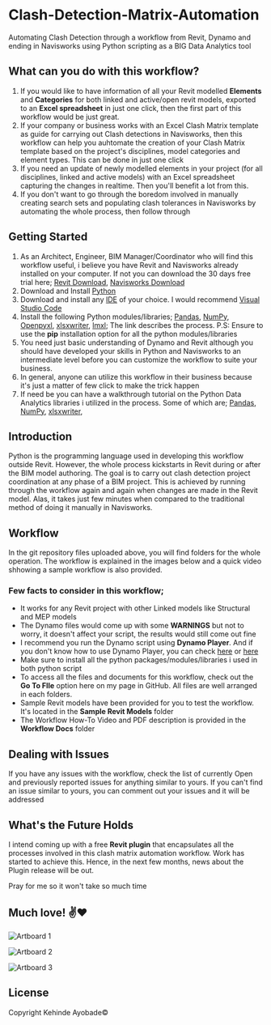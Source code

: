 # Clash-Detection-Matrix-Automation
Automating Clash Detection through a workflow from Revit, Dynamo and ending in Navisworks using Python scripting as a BIG Data Analytics tool

## What can you do with this workflow?
1. If you would like to have information of all your Revit modelled **Elements** and **Categories** for both linked and active/open revit models, exported to an **Excel spreadsheet** in just one click, then the first part of this workflow would be just great.
2. If your company or business works with an Excel Clash Matrix template as guide for carrying out Clash detections in Navisworks, then this workflow can help you auhtomate the creation of your Clash Matrix template based on the project's disciplines, model categories and element types. This can be done in just one click
3. If you need an update of newly modelled elements in your project (for all disciplines, linked and active models) with an Excel spreadsheet capturing the changes in realtime. Then you'll benefit a lot from this.
4. If you don't want to go through the boredom involved in manually creating search sets and populating clash tolerances in Navisworks by automating the whole process, then follow through


## Getting Started
1. As an Architect, Engineer, BIM Manager/Coordinator who will find this workflow useful, i believe you have Revit and Navisworks already installed on your computer. If not you can download the 30 days free trial here; [Revit Download](https://www.autodesk.com/products/revit/free-trial), [Navisworks Download](https://www.autodesk.com/products/navisworks/free-trial)
2. Download and Install [Python](https://www.python.org/downloads/)
3. Download and install any [IDE](https://www.google.com/search?q=IDE&rlz=1C1JJTC_enNG967NG967&oq=IDE&aqs=chrome..69i57j0i271l3.2128j0j4&sourceid=chrome&ie=UTF-8) of your choice. I would recommend [Visual Studio Code](https://code.visualstudio.com/download)
4. Install the following Python modules/libraries; [Pandas](https://pandas.pydata.org/docs/getting_started/install.html), [NumPy](https://numpy.org/install/), [Openpyxl](https://openpyxl.readthedocs.io/en/stable/), [xlsxwriter](https://xlsxwriter.readthedocs.io/getting_started.html), [lmxl](https://lxml.de/installation.html);  The link describes the process. P.S: Ensure to use the **pip** installation option for all the python modules/libraries
5. You need just basic understanding of Dynamo and Revit although you should have developed your skills in Python and Navisworks to an intermediate level before you can customize the workflow to suite your business.
6. In general, anyone can utilize this workflow in their business because it's just a matter of few click to make the trick happen
7. If need be you can have a walkthrough tutorial on the Python Data Analytics libraries i utilized in the process. Some of which are; [Pandas](https://www.w3schools.com/python/pandas/default.asp), [NumPy](https://www.w3schools.com/python/numpy/default.asp), [xlsxwriter](https://xlsxwriter.readthedocs.io/index.html), 


## Introduction
Python is the programming language used in developing this workflow outside Revit. However, the whole process kickstarts in Revit during or after the BIM model authoring. 
The goal is to carry out clash detection project coordination at any phase of a BIM project. This is achieved by running through the workflow again and again when changes are made in the Revit model. Alas, it takes just few minutes when compared to the traditional method of doing it manually in Navisworks.


## Workflow
In the git repository files uploaded above, you will find folders for the whole operation. The workflow is explained in the images below and a quick video shhowing a sample workflow is also provided.
  ### Few facts to consider in this workflow;
- It works for any Revit project with other Linked models like Structural and MEP models
- The Dynamo files would come up with some **WARNINGS** but not to worry, it doesn't affect your script, the results would still come out fine
- I recommend you run the Dynamo script using **Dynamo Player**. And if you don't know how to use Dynamo Player, you can check [here](https://www.youtube.com/watch?v=R8usi9c2BVg) or [here](https://www.youtube.com/watch?v=oCDE_t6XoLI)
- Make sure to install all the python packages/modules/libraries i used in both python script
- To access all the files and documents for this workflow, check out the **Go To FIle** option here on my page in GitHub. All files are well arranged in each folders.
- Sample Revit models have been provided for you to test the workflow. It's located in the **Sample Revit Models** folder
- The Workflow How-To Video and PDF description is provided in the **Workflow Docs** folder


## Dealing with Issues
If you have any issues with the workflow, check the list of currently Open and previously reported issues for anything similar to yours. If you can't find an issue similar to yours, you can comment out your issues and it will be addressed


## What's the Future Holds
I intend coming up with a free **Revit plugin** that encapsulates all the processes involved in this clash matrix automation workflow. Work has started to achieve this. Hence, in the next few months, news about the Plugin release will be out. 

Pray for me so it won't take so much time

## Much love! :v::heart:


![Artboard 1](https://user-images.githubusercontent.com/68663705/132239256-af8d4e6d-e407-4857-b83a-0c3bb9736ccd.png)

![Artboard 2](https://user-images.githubusercontent.com/68663705/132246751-35a5fed3-41b2-46ad-97c1-867bb19ad519.png)

![Artboard 3](https://user-images.githubusercontent.com/68663705/132246778-6eee8c32-4e6f-4fb6-b23e-103adb57fed4.png)

## License
Copyright Kehinde Ayobade©
